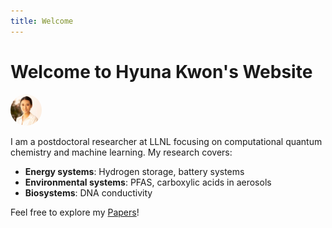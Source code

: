 ```yaml
---
title: Welcome
---
```


# Welcome to Hyuna Kwon's Website
<img src="/images/picture.jpeg" alt="Hyuna Kwon" style="width: 50px; height: 50px; border-radius: 50%;">

I am a postdoctoral researcher at LLNL focusing on computational quantum chemistry and machine learning. My research covers:

- **Energy systems**: Hydrogen storage, battery systems
- **Environmental systems**: PFAS, carboxylic acids in aerosols
- **Biosystems**: DNA conductivity

Feel free to explore my [Papers](/papers/)!

